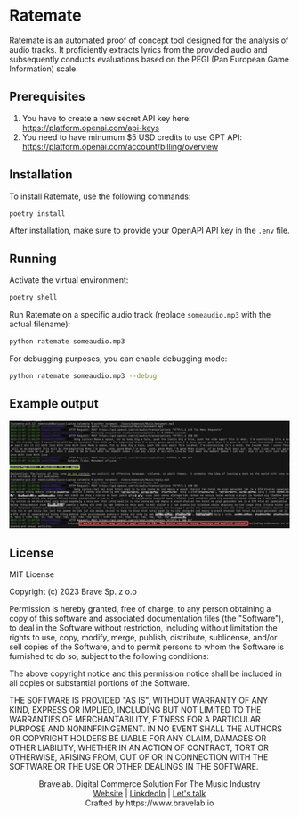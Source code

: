 # Ratemate

Ratemate is an automated proof of concept tool designed for the analysis of audio tracks. 
It proficiently extracts lyrics from the provided audio and subsequently conducts evaluations based on the PEGI (Pan European Game Information) scale.

## Prerequisites

1. You have to create a new secret API key here: https://platform.openai.com/api-keys
2. You need to have minumum $5 USD credits to use GPT API: https://platform.openai.com/account/billing/overview 

## Installation

To install Ratemate, use the following commands:

```bash
poetry install
```

After installation, make sure to provide your OpenAPI API key in the `.env` file.

## Running

Activate the virtual environment:

```bash
poetry shell
```

Run Ratemate on a specific audio track (replace `someaudio.mp3` with the actual filename):

```bash
python ratemate someaudio.mp3
```

For debugging purposes, you can enable debugging mode:

```bash
python ratemate someaudio.mp3 --debug
```

## Example output
<div align="center" width="100px">
 <picture>
   <img alt="Ratemate" src="https://github.com/bravelab/ratemate/blob/main/ratemate-example.png">
 </picture>
</div>


## License

MIT License

Copyright (c) 2023 Brave Sp. z o.o

Permission is hereby granted, free of charge, to any person obtaining a copy
of this software and associated documentation files (the "Software"), to deal
in the Software without restriction, including without limitation the rights
to use, copy, modify, merge, publish, distribute, sublicense, and/or sell
copies of the Software, and to permit persons to whom the Software is
furnished to do so, subject to the following conditions:

The above copyright notice and this permission notice shall be included in all
copies or substantial portions of the Software.

THE SOFTWARE IS PROVIDED "AS IS", WITHOUT WARRANTY OF ANY KIND, EXPRESS OR
IMPLIED, INCLUDING BUT NOT LIMITED TO THE WARRANTIES OF MERCHANTABILITY,
FITNESS FOR A PARTICULAR PURPOSE AND NONINFRINGEMENT. IN NO EVENT SHALL THE
AUTHORS OR COPYRIGHT HOLDERS BE LIABLE FOR ANY CLAIM, DAMAGES OR OTHER
LIABILITY, WHETHER IN AN ACTION OF CONTRACT, TORT OR OTHERWISE, ARISING FROM,
OUT OF OR IN CONNECTION WITH THE SOFTWARE OR THE USE OR OTHER DEALINGS IN THE
SOFTWARE.

<div align="center">
  Bravelab. Digital Commerce Solution For The Music Industry<br>
  <a href="https://www.bravelab.io/">Website</a>
  <span> | </span>
  <a href="https://linkedin.com/company/bravelab.io">LinkdedIn</a><span> | </span>
  <a href="mailto:office@bravelab.io">Let's talk</a><br>
  Crafted by https://www.bravelab.io
</div>


